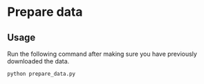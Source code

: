 # Prepare data

## Usage

Run the following command after making sure you have previously downloaded the data.


```
python prepare_data.py
```